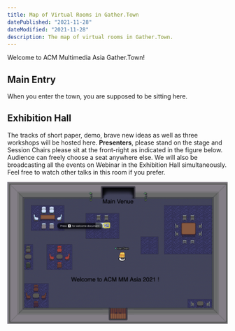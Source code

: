 ```yaml
---
title: Map of Virtual Rooms in Gather.Town
datePublished: "2021-11-28"
dateModified: "2021-11-28"
description: The map of virtual rooms in Gather.Town.
---
```


Welcome to ACM Multimedia Asia Gather.Town! 

## Main Entry

When you enter the town, you are supposed to be sitting here.

## Exhibition Hall
The tracks of short paper, demo, brave new ideas as well as three workshops will be hosted here. **Presenters**, please stand on the stage and Session Chairs please sit at the front-right as indicated in the figure below. Audience can freely choose a seat anywhere else. 
We will also be broadcasting all the events on Webinar in the Exhibition Hall simultaneously. Feel free to watch other talks in this room if you prefer. 

<div style="max-width: 600px;">
    <img src="./Entry-Room.png" alt="Entry Room" />
</div>
